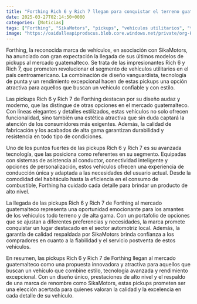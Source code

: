 ```yaml
---
title: "Forthing Rich 6 y Rich 7 llegan para conquistar el terreno guatemalteco"
date: 2025-03-27T02:14:50+0000
categories: [Noticias]
tags: ["Forthing", "SikaMotors", "pickups", "vehículos utilitarios", "tecnología de punta", "diseño vanguardista", "mercado guatemalteco."]
image: "https://oaidalleapiprodscus.blob.core.windows.net/private/org-HKmKxpuNw3Y88lm4EBrIPq0n/user-ZwiCXOggLL8ZNNKE2g7rXFmV/img-b9D7Qfm2X8HVd57yLkC0P2Oe.png?st=2025-03-27T01%3A14%3A50Z&se=2025-03-27T03%3A14%3A50Z&sp=r&sv=2024-08-04&sr=b&rscd=inline&rsct=image/png&skoid=d505667d-d6c1-4a0a-bac7-5c84a87759f8&sktid=a48cca56-e6da-484e-a814-9c849652bcb3&skt=2025-03-26T19%3A30%3A55Z&ske=2025-03-27T19%3A30%3A55Z&sks=b&skv=2024-08-04&sig=keFGnOUIL%2BqQ/u8JsIeZdw7lCpsD1mC6j8%2BDRPNXY9g%3D"
---
```


Forthing, la reconocida marca de vehículos, en asociación con SikaMotors, ha anunciado con gran expectación la llegada de sus últimos modelos de pickups al mercado guatemalteco. Se trata de las impresionantes Rich 6 y Rich 7, que prometen revolucionar el segmento de vehículos utilitarios en el país centroamericano. La combinación de diseño vanguardista, tecnología de punta y un rendimiento excepcional hacen de estas pickups una opción atractiva para aquellos que buscan un vehículo confiable y con estilo.

Las pickups Rich 6 y Rich 7 de Forthing destacan por su diseño audaz y moderno, que las distingue de otras opciones en el mercado guatemalteco. Con líneas elegantes y detalles estilizados, estas vehículos no solo ofrecen funcionalidad, sino también una estética atractiva que sin duda captará la atención de los consumidores más exigentes. Además, la calidad de fabricación y los acabados de alta gama garantizan durabilidad y resistencia en todo tipo de condiciones.

Uno de los puntos fuertes de las pickups Rich 6 y Rich 7 es su avanzada tecnología, que las posiciona como referentes en su segmento. Equipadas con sistemas de asistencia al conductor, conectividad inteligente y opciones de personalización, estos vehículos ofrecen una experiencia de conducción única y adaptada a las necesidades del usuario actual. Desde la comodidad del habitáculo hasta la eficiencia en el consumo de combustible, Forthing ha cuidado cada detalle para brindar un producto de alto nivel.

La llegada de las pickups Rich 6 y Rich 7 de Forthing al mercado guatemalteco representa una oportunidad emocionante para los amantes de los vehículos todo terreno y de alta gama. Con un portafolio de opciones que se ajustan a diferentes preferencias y necesidades, la marca promete conquistar un lugar destacado en el sector automotriz local. Además, la garantía de calidad respaldada por SikaMotors brinda confianza a los compradores en cuanto a la fiabilidad y el servicio postventa de estos vehículos.

En resumen, las pickups Rich 6 y Rich 7 de Forthing llegan al mercado guatemalteco como una propuesta innovadora y atractiva para aquellos que buscan un vehículo que combine estilo, tecnología avanzada y rendimiento excepcional. Con un diseño único, prestaciones de alto nivel y el respaldo de una marca de renombre como SikaMotors, estas pickups prometen ser una elección acertada para quienes valoran la calidad y la excelencia en cada detalle de su vehículo.
    